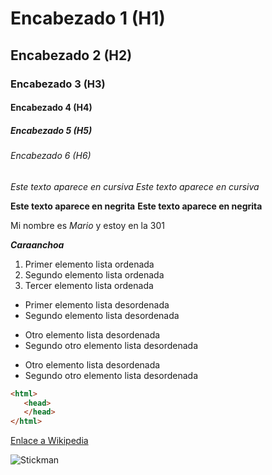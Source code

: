 # Encabezado 1 (H1)
## Encabezado 2 (H2)
### Encabezado 3 (H3)
#### Encabezado 4 (H4)
##### Encabezado 5 (H5)
###### Encabezado 6 (H6)

*Este texto aparece en cursiva*
_Este texto aparece en cursiva_

**Este texto aparece en negrita**
__Este texto aparece en negrita__

Mi nombre es *Mario* y estoy en la 301

*__Caraanchoa__*

1. Primer elemento lista ordenada
2. Segundo elemento lista ordenada
3. Tercer elemento lista ordenada

* Primer elemento lista desordenada
* Segundo elemento lista desordenada

+ Otro elemento lista desordenada
+ Segundo otro elemento lista desordenada

- Otro elemento lista desordenada
- Segundo otro elemento lista desordenada

```html
<html>
   <head>
   </head>
</html>
```
[Enlace a Wikipedia](https://es.wikipedia.org "Haciendo click se te dirige a wikipedia")

![Stickman](https://static.wikia.nocookie.net/mamarre-estudios-espanol/images/1/1e/Stick_neut.png/revision/latest?cb=20201223041822&path-prefix=es)
